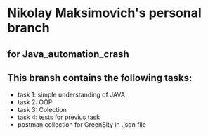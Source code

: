 # Nikolay Maksimovich's personal branch
## for Java_automation_crash
## This bransh contains the following tasks:
- task 1: simple understanding of JAVA
- task 2: OOP
- task 3: Colection
- task 4: tests for previus task
- postman collection for GreenSity in .json file
